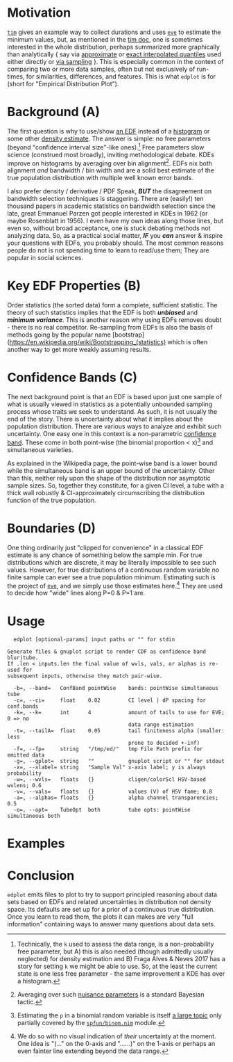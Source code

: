Motivation
==========
[`tim`](tim.md) gives an example way to collect durations and uses
[`eve`](eve.md) to estimate the minimum values, but, as mentioned in the [tim
doc](tim.md), one is sometimes interested in the whole distribution, perhaps
summarized more graphically than analytically { say via
[approximate](https://c-blake.github.io/adix/adix/mvstat.html) or [exact
interpolated quantiles](https://github.com/c-blake/fitl/blob/main/fitl/qtl.nim)
used either directly or [via
sampling](https://github.com/c-blake/fitl/blob/main/fitl/cds.nim) }.  This is
especially common in the context of comparing two or more data samples, often
but not exclusively of run-times, for similarities, differences, and features.
This is what `edplot` is for (short for "Empirical Distribution Plot").

Background (A)
==============
The first question is why to use/show [an EDF](
https://en.wikipedia.org/wiki/Empirical_distribution_function) instead of a
[histogram](https://en.wikipedia.org/wiki/Histogram) or some other [density
estimate](https://en.wikipedia.org/wiki/Density_estimation).  The answer is
simple: no free parameters (beyond "confidence interval size"-like ones).[^1]
Free parameters slow science (construed most broadly), inviting methodological
debate.  KDEs improve on histograms by averaging over bin alignment[^2].  EDFs
nix both alignment *and* bandwidth / bin width and are a solid best estimate of
the true population distribution with multiple well known error bands.

I also prefer density / derivative / PDF Speak, ***BUT*** the disagreement on
bandwidth selection techniques is staggering.  There are (easily!) ten thousand
papers in academic statistics on bandwidth selection since the late, great
Emmanuel Parzen got people interested in KDEs in 1962 (or maybe Rosenblatt in
1956).  I even have my own ideas along those lines, but even so, without broad
acceptance, one is stuck debating methods not analyzing data.  So, as a
practical social matter, ***IF*** you ***can*** answer & inspire your questions
with EDFs, you probably should.  The most common reasons people do not is not
spending time to learn to read/use them; They are popular in social sciences.

Key EDF Properties (B)
======================
Order statistics (the sorted data) form a complete, sufficient statistic.  The
theory of such statistics implies that the EDF is both ***unbiased*** and
***minimum variance***.  This is another reason why using EDFs removes doubt -
there is no real competitor.  Re-sampling from EDFs is also the basis of methods
going by the popular name
[bootstrap](https://en.wikipedia.org/wiki/Bootstrapping_(statistics) which is
often another way to get more weakly assuming results.

Confidence Bands (C)
====================
The next background point is that an EDF is based upon just one sample of what
is usually viewed in statistics as a potentially unbounded sampling process
whose traits we seek to understand.  As such, it is not usually the end of the
story.  There is uncertainty about what it implies about the population
distribution.  There are various ways to analyze and exhibit such uncertainty.
One easy one in this context is a non-parametric [confidence band](
https://en.wikipedia.org/wiki/CDF-based_nonparametric_confidence_interval).
These come in both point-wise (the binomial proportion < x)[^3] and simultaneous
varieties.

As explained in the Wikipedia page, the point-wise band is a lower bound while
the simultaneous band is an upper bound of the uncertainty.  Other than this,
neither rely upon the shape of the distribution nor asymptotic sample sizes.
So, together they constitute, for a given CI level, a tube with a thick wall
robustly & CI-approximately circumscribing the distribution function of the true
population.

Boundaries (D)
==============
One thing ordinarily just "clipped for convenience" in a classical EDF estimate
is any chance of something below the sample min.  For true distributions which
are discrete, it may be literally impossible to see such values.  However, for
true distributions of a continuous random variable no finite sample can ever see
a true population minimum.  Estimating such is the project of [`eve`](eve.md),
and we simply use those estimates here.[^4]  They are used to decide how "wide"
lines along P=0 & P=1 are.

Usage
=====
```
  edplot [optional-params] input paths or "" for stdin

Generate files & gnuplot script to render CDF as confidence band blur|tube.
If .len < inputs.len the final value of wvls, vals, or alphas is re-used for
subsequent inputs, otherwise they match pair-wise.

  -b=, --band=   ConfBand pointWise    bands: pointWise simultaneous tube
  -c=, --ci=     float    0.02         CI level | dP spacing for conf.bands
  -k=, --k=      int      4            amount of tails to use for EVE; 0 => no
                                       data range estimation
  -t=, --tailA=  float    0.05         tail finiteness alpha (smaller: less
                                       prone to decided +-inf)
  -f=, --fp=     string   "/tmp/ed/"   tmp File Path prefix for emitted data
  -g=, --gplot=  string   ""           gnuplot script or "" for stdout
  -x=, --xlabel= string   "Sample Val" x-axis label; y is always probability
  -w=, --wvls=   floats   {}           cligen/colorScl HSV-based wvlens; 0.6
  -v=, --vals=   floats   {}           values (V) of HSV fame; 0.8
  -a=, --alphas= floats   {}           alpha channel transparencies; 0.5
  -o=, --opt=    TubeOpt  both         tube opts: pointWise simultaneous both
```

Examples
========

Conclusion
==========
`edplot` emits files to plot to try to support principled reasoning about data
sets based on EDFs and related uncertainties in distribution not density space.
Its defaults are set up for a prior of a continuous true distribution.  Once you
learn to read them, the plots it can makes are very "full information"
containing ways to answer many questions about data sets.

[^1]: Technically, the `k` used to assess the data range, is a non-probability
free parameter, but A) this is also needed (though admittedly usually neglected)
for density estimation and B) Fraga Alves & Neves 2017 has a story for setting
`k` we might be able to use.  So, at the least the current state is one less
free parameter - the same improvement a KDE has over a histogram.

[^2]: Averaging over such [nuisance
parameters](https://en.wikipedia.org/wiki/Nuisance_parameter) is a standard
Bayesian tactic.

[^3]: Estimating the `p` in a binomial random variable is itself [a large
topic](https://en.wikipedia.org/wiki/Binomial_proportion_confidence_interval)
only partially covered by the
[`spfun/binom.nim`](https://github.com/c-blake/spfun/blob/main/spfun/binom.nim)
module.

[^4]: We do so with no visual indication of *their* uncertainty at the moment.
One idea is "(..." on the 0-axis and "......)" on the 1-axis or perhaps an even
fainter line extending beyond the data range.
